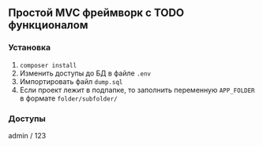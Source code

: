 ## Простой MVC фреймворк c TODO функционалом

### Установка

1. `composer install`
2. Изменить доступы до БД в файле `.env`
3. Импортировать файл `dump.sql`
4. Если проект лежит в подпапке, то заполнить переменную `APP_FOLDER` в формате `folder/subfolder/`

### Доступы 
admin / 123
